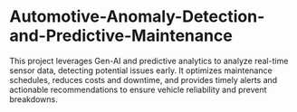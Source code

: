 # Automotive-Anomaly-Detection-and-Predictive-Maintenance
This project leverages Gen-AI and predictive analytics to analyze real-time sensor data, detecting potential issues early. It optimizes maintenance schedules, reduces costs and downtime, and provides timely alerts and actionable recommendations to ensure vehicle reliability and prevent breakdowns.

